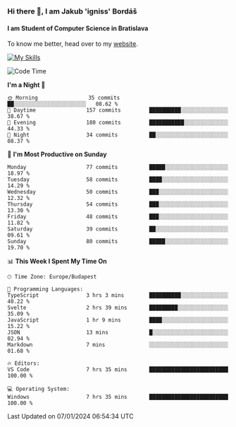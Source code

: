 ### Hi there 👋, I am Jakub 'igniss' Bordáš

#### I am Student of Computer Science in Bratislava
To know me better, head over to my [website](https://bordas.sk).

[![My Skills](https://skillicons.dev/icons?i=js,html,css,figma,svelte,java,kotlin,python,postgresql,typescript,nest,nodejs)](https://bordas.sk)


<!--START_SECTION:waka-->
![Code Time](http://img.shields.io/badge/Code%20Time-1%2C331%20hrs%2035%20mins-blue)

**I'm a Night 🦉** 

```text
🌞 Morning                35 commits          ██░░░░░░░░░░░░░░░░░░░░░░░   08.62 % 
🌆 Daytime                157 commits         ██████████░░░░░░░░░░░░░░░   38.67 % 
🌃 Evening                180 commits         ███████████░░░░░░░░░░░░░░   44.33 % 
🌙 Night                  34 commits          ██░░░░░░░░░░░░░░░░░░░░░░░   08.37 % 
```
📅 **I'm Most Productive on Sunday** 

```text
Monday                   77 commits          █████░░░░░░░░░░░░░░░░░░░░   18.97 % 
Tuesday                  58 commits          ████░░░░░░░░░░░░░░░░░░░░░   14.29 % 
Wednesday                50 commits          ███░░░░░░░░░░░░░░░░░░░░░░   12.32 % 
Thursday                 54 commits          ███░░░░░░░░░░░░░░░░░░░░░░   13.30 % 
Friday                   48 commits          ███░░░░░░░░░░░░░░░░░░░░░░   11.82 % 
Saturday                 39 commits          ██░░░░░░░░░░░░░░░░░░░░░░░   09.61 % 
Sunday                   80 commits          █████░░░░░░░░░░░░░░░░░░░░   19.70 % 
```


📊 **This Week I Spent My Time On** 

```text
🕑︎ Time Zone: Europe/Budapest

💬 Programming Languages: 
TypeScript               3 hrs 3 mins        ██████████░░░░░░░░░░░░░░░   40.22 % 
Svelte                   2 hrs 39 mins       █████████░░░░░░░░░░░░░░░░   35.09 % 
JavaScript               1 hr 9 mins         ████░░░░░░░░░░░░░░░░░░░░░   15.22 % 
JSON                     13 mins             █░░░░░░░░░░░░░░░░░░░░░░░░   02.94 % 
Markdown                 7 mins              ░░░░░░░░░░░░░░░░░░░░░░░░░   01.68 % 

🔥 Editors: 
VS Code                  7 hrs 35 mins       █████████████████████████   100.00 % 

💻 Operating System: 
Windows                  7 hrs 35 mins       █████████████████████████   100.00 % 
```


 Last Updated on 07/01/2024 06:54:34 UTC
<!--END_SECTION:waka-->

